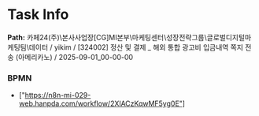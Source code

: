 # Task Info

**Path:** 카페24(주)\본사사업장\[CG]MI본부\마케팅센터\성장전략그룹\글로벌디지털마케팅팀\데이터 / yikim / [324002] 정산 및 결제 _ 해외 통합 광고비 입금내역 쪽지 전송 (아메리카노) / 2025-09-01_00-00-00

### BPMN
- ["https://n8n-mi-029-web.hanpda.com/workflow/2XlACzKqwMF5yg0E"]

